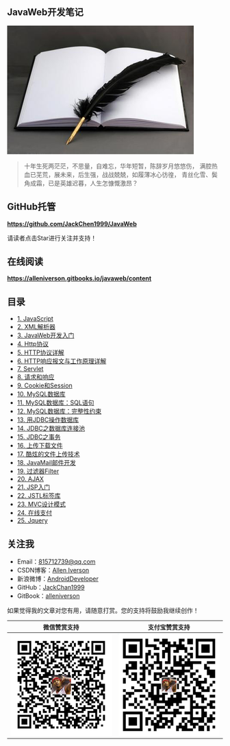 ## JavaWeb开发笔记

![](assets/note.jpg)

> 十年生死两茫茫，不思量，自难忘，华年短暂，陈辞岁月悠悠伤，
> 满腔热血已芜荒，展未来，后生强，战战兢兢，如履薄冰心彷徨，
> 青丝化雪、鬓角成霜，已是英雄迟暮，人生怎慷慨激昂？

## GitHub托管

**https://github.com/JackChen1999/JavaWeb**

请读者点击Star进行关注并支持！

## 在线阅读

**https://alleniverson.gitbooks.io/javaweb/content**

## 目录

* [1. JavaScript](https://alleniverson.gitbooks.io/javaweb/content/第3章%20JavaScript/JavaScript.html)
* [2. XML解析器](https://alleniverson.gitbooks.io/javaweb/content/第4章%20XML基础/XML解析器.html)
* [3. JavaWeb开发入门](https://alleniverson.gitbooks.io/javaweb/content/第5章%20Tomcat开发Web站点/JavaWeb开发入门.html)
* [4. Http协议](https://alleniverson.gitbooks.io/javaweb/content/第6章%20Http协议/Http协议.html)
* [5. HTTP协议详解](https://alleniverson.gitbooks.io/javaweb/content/第6章%20Http协议/HTTP协议详解.md)
* [6. HTTP响应报文与工作原理详解](https://alleniverson.gitbooks.io/javaweb/content/第6章%20Http协议/HTTP响应报文与工作原理详解.md)
* [7. Servlet](https://alleniverson.gitbooks.io/javaweb/content/第7章%20Servlet/Servlet.html)
* [8. 请求和响应](https://alleniverson.gitbooks.io/javaweb/content/第8章%20请求响应/HttpServletResponse和HttpServletRequest.html)
* [9. Cookie和Session](https://alleniverson.gitbooks.io/javaweb/content/第9章%20会话及其会话技术/Cookie和Session.html)
* [10. MySQL数据库](https://alleniverson.gitbooks.io/javaweb/content/第10章%20MySQL/MySQL数据库.html)
* [11. MySQL数据库：SQL语句](https://alleniverson.gitbooks.io/javaweb/content/第10章%20MySQL/MySQL数据库：SQL语句.html)
* [12. MySQL数据库：完整性约束](https://alleniverson.gitbooks.io/javaweb/content/第10章%20MySQL/MySQL数据库：完整性约束.html)
* [13. 用JDBC操作数据库](https://alleniverson.gitbooks.io/javaweb/content/第11章%20JDBC/用JDBC操作数据库.html)
* [14. JDBC之数据库连接池](https://alleniverson.gitbooks.io/javaweb/content/第11章%20JDBC/JDBC之数据库连接池.html)
* [15. JDBC之事务](https://alleniverson.gitbooks.io/javaweb/content/第11章%20JDBC/JDBC之事务.html)
* [16. 上传下载文件](https://alleniverson.gitbooks.io/javaweb/content/第12章%20上传下载/上传下载文件.html)
* [17. 酷炫的文件上传技术](https://alleniverson.gitbooks.io/javaweb/content/第12章%20上传下载/酷炫的文件上传技术.html)
* [18. JavaMail邮件开发](https://alleniverson.gitbooks.io/javaweb/content/第13章%20邮件开发/JavaMail.html)
* [19. 过滤器Filter](https://alleniverson.gitbooks.io/javaweb/content/第14章%20过滤器/过滤器Filter.html)
* [20. AJAX](https://alleniverson.gitbooks.io/javaweb/content/第15章%20AJAX/AJAX.html)
* [21. JSP入门](https://alleniverson.gitbooks.io/javaweb/content/第16章%20JSP/JSP入门.html)
* [22. JSTL标签库](https://alleniverson.gitbooks.io/javaweb/content/第17章%20JavaWeb开发/JSTL标签库.html)
* [23. MVC设计模式](https://alleniverson.gitbooks.io/javaweb/content/第17章%20JavaWeb开发/MVC设计模式.html)
* [24. 在线支付](https://alleniverson.gitbooks.io/javaweb/content/第17章%20JavaWeb开发/在线支付.html)
* [25. Jquery](https://alleniverson.gitbooks.io/javaweb/content/第17章%20JavaWeb开发/Jquery.html)

## 关注我

- Email：<815712739@qq.com>
- CSDN博客：[Allen Iverson](http://blog.csdn.net/axi295309066)
- 新浪微博：[AndroidDeveloper](http://weibo.com/u/1848214604?topnav=1&wvr=6&topsug=1&is_all=1)
- GitHub：[JackChan1999](https://github.com/JackChan1999)
- GitBook：[alleniverson](https://www.gitbook.com/@alleniverson)

如果觉得我的文章对您有用，请随意打赏。您的支持将鼓励我继续创作！

|                  微信赞赏支持                  |                 支付宝赞赏支持                  |
| :--------------------------------------: | :--------------------------------------: |
| <img src="assets/weixin.png" width="300" /> | <img src="assets/支付宝.jpg" width="300" /> |

